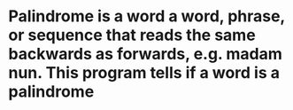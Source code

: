 # Palindrome is a word a word, phrase, or sequence that reads the same backwards as forwards, e.g. madam nun. This program tells if a word is a palindrome

